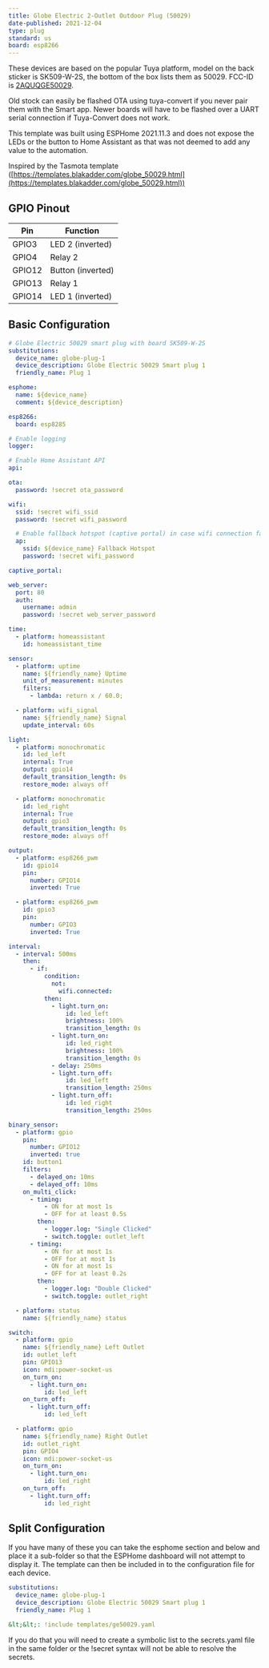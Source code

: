```yaml
---
title: Globe Electric 2-Outlet Outdoor Plug (50029)
date-published: 2021-12-04
type: plug
standard: us
board: esp8266
---
```


These devices are based on the popular Tuya platform, model on the back sticker is SK509-W-2S, the bottom of the box
lists them as 50029. FCC-ID is [2AQUQGE50029](https://fccid.io/2AQUQGE50029).

Old stock can easily be flashed OTA using tuya-convert if you never pair them with the Smart app. Newer boards will have
to be flashed over a UART serial connection if Tuya-Convert does not work.

This template was built using ESPHome 2021.11.3 and does not expose the LEDs or the button to Home Assistant as that was
not deemed to add any value to the automation.

Inspired by the Tasmota template ([https://templates.blakadder.com/globe_50029.html](https://templates.blakadder.com/globe_50029.html))

## GPIO Pinout

| Pin    | Function          |
| ------ | ----------------- |
| GPIO3  | LED 2 (inverted)  |
| GPIO4  | Relay 2           |
| GPIO12 | Button (inverted) |
| GPIO13 | Relay 1           |
| GPIO14 | LED 1 (inverted)  |

## Basic Configuration

```yaml
# Globe Electric 50029 smart plug with board SK509-W-2S
substitutions:
  device_name: globe-plug-1
  device_description: Globe Electric 50029 Smart plug 1
  friendly_name: Plug 1

esphome:
  name: ${device_name}
  comment: ${device_description}

esp8266:
  board: esp8285

# Enable logging
logger:

# Enable Home Assistant API
api:

ota:
  password: !secret ota_password

wifi:
  ssid: !secret wifi_ssid
  password: !secret wifi_password

  # Enable fallback hotspot (captive portal) in case wifi connection fails
  ap:
    ssid: ${device_name} Fallback Hotspot
    password: !secret wifi_password

captive_portal:

web_server:
  port: 80
  auth:
    username: admin
    password: !secret web_server_password

time:
  - platform: homeassistant
    id: homeassistant_time

sensor:
  - platform: uptime
    name: ${friendly_name} Uptime
    unit_of_measurement: minutes
    filters:
      - lambda: return x / 60.0;

  - platform: wifi_signal
    name: ${friendly_name} Signal
    update_interval: 60s

light:
  - platform: monochromatic
    id: led_left
    internal: True
    output: gpio14
    default_transition_length: 0s
    restore_mode: always off

  - platform: monochromatic
    id: led_right
    internal: True
    output: gpio3
    default_transition_length: 0s
    restore_mode: always off

output:
  - platform: esp8266_pwm
    id: gpio14
    pin:
      number: GPIO14
      inverted: True

  - platform: esp8266_pwm
    id: gpio3
    pin:
      number: GPIO3
      inverted: True

interval:
  - interval: 500ms
    then:
      - if:
          condition:
            not:
              wifi.connected:
          then:
            - light.turn_on:
                id: led_left
                brightness: 100%
                transition_length: 0s
            - light.turn_on:
                id: led_right
                brightness: 100%
                transition_length: 0s
            - delay: 250ms
            - light.turn_off:
                id: led_left
                transition_length: 250ms
            - light.turn_off:
                id: led_right
                transition_length: 250ms

binary_sensor:
  - platform: gpio
    pin:
      number: GPIO12
      inverted: true
    id: button1
    filters:
      - delayed_on: 10ms
      - delayed_off: 10ms
    on_multi_click:
      - timing:
          - ON for at most 1s
          - OFF for at least 0.5s
        then:
          - logger.log: "Single Clicked"
          - switch.toggle: outlet_left
      - timing:
          - ON for at most 1s
          - OFF for at most 1s
          - ON for at most 1s
          - OFF for at least 0.2s
        then:
          - logger.log: "Double Clicked"
          - switch.toggle: outlet_right

  - platform: status
    name: ${friendly_name} status

switch:
  - platform: gpio
    name: ${friendly_name} Left Outlet
    id: outlet_left
    pin: GPIO13
    icon: mdi:power-socket-us
    on_turn_on:
      - light.turn_on:
          id: led_left
    on_turn_off:
      - light.turn_off:
          id: led_left

  - platform: gpio
    name: ${friendly_name} Right Outlet
    id: outlet_right
    pin: GPIO4
    icon: mdi:power-socket-us
    on_turn_on:
      - light.turn_on:
          id: led_right
    on_turn_off:
      - light.turn_off:
          id: led_right
```

## Split Configuration

If you have many of these you can take the esphome section and below and place it a sub-folder so that the ESPHome
dashboard will not attempt to display it. The template can then be included in to the configuration file for each
device.

```yaml
substitutions:
  device_name: globe-plug-1
  device_description: Globe Electric 50029 Smart plug 1
  friendly_name: Plug 1

&lt;&lt;: !include templates/ge50029.yaml
```

If you do that you will need to create a symbolic list to the secrets.yaml file in the same folder or the !secret syntax
will not be able to resolve the secrets.
